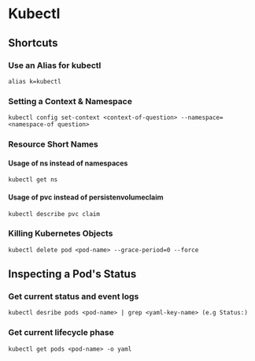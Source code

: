 # Kubectl

## Shortcuts

### Use an Alias for kubectl
```
alias k=kubectl
```
### Setting a Context & Namespace
```
kubectl config set-context <context-of-question> --namespace=<namespace-of question>
```
### Resource Short Names

#### Usage of ns instead of namespaces
```
kubectl get ns
```
#### Usage of pvc instead of persistenvolumeclaim
```
kubectl describe pvc claim
```
### Killing Kubernetes Objects
```
kubectl delete pod <pod-name> --grace-period=0 --force
```

## Inspecting a Pod's Status

### Get current status and event logs
```
kubectl desribe pods <pod-name> | grep <yaml-key-name> (e.g Status:)
```
### Get current lifecycle phase
```
kubectl get pods <pod-name> -o yaml
```
